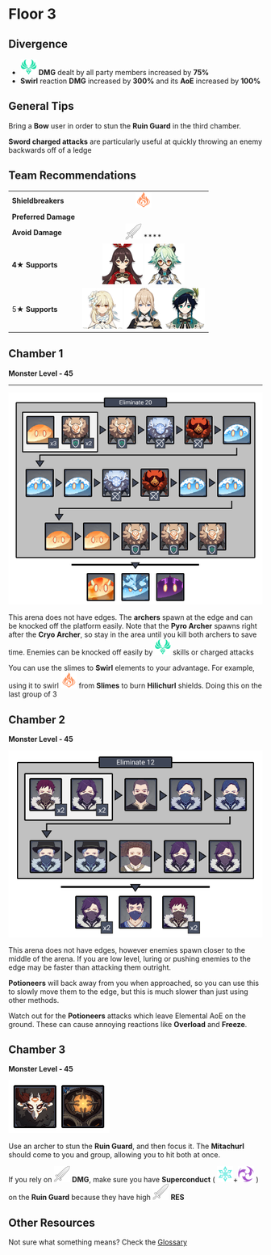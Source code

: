 # Floor 3

## Divergence

* ![](../.gitbook/assets/anemo_small.png) **DMG** dealt by all party members increased by **75%**
* **Swirl** reaction **DMG** increased by **300%** and its **AoE** increased by **100%**

## General Tips

Bring a **Bow** user in order to stun the **Ruin Guard** in the third chamber.

**Sword charged attacks** are particularly useful at quickly throwing an enemy backwards off of a ledge

## Team Recommendations

|  |  |
| :--- | :---: |
| **Shieldbreakers** | ![](../.gitbook/assets/pyro_small.png)  |
| **Preferred Damage** |  |
| **Avoid Damage** | ![](../.gitbook/assets/physical_small.png) **** |
| **4**★ **Supports** | ![](../.gitbook/assets/ui_avataricon_amber.png) ![](../.gitbook/assets/ui_avataricon_sucrose.png)  |
| 5★ **Supports** | ![](../.gitbook/assets/ui_avataricon_lumine.png) ![](../.gitbook/assets/ui_avataricon_jean.png)![](../.gitbook/assets/ui_avataricon_venti.png)   |

## Chamber 1

**Monster Level - 45**

 ****

![](../.gitbook/assets/3-1.png)

This arena does not have edges. The **archers** spawn at the edge and can be knocked off the platform easily. Note that the **Pyro Archer** spawns right after the **Cryo Archer**, so stay in the area until you kill both archers to save time. Enemies can be knocked off easily by ![](../.gitbook/assets/anemo_small.png) skills or charged attacks

You can use the slimes to **Swirl** elements to your advantage. For example, using it to swirl ![](../.gitbook/assets/pyro_small.png) from **Slimes** to burn **Hilichurl** shields. Doing this on the last group of 3

## **Chamber 2**

**Monster Level - 45**

![](../.gitbook/assets/3-2.png)

This arena does not have edges, however enemies spawn closer to the middle of the arena. If you are low level, luring or pushing enemies to the edge may be faster than attacking them outright.

**Potioneers** will back away from you when approached, so you can use this to slowly move them to the edge, but this is much slower than just using other methods.

Watch out for the **Potioneers** attacks which leave Elemental AoE on the ground. These can cause annoying reactions like **Overload** and **Freeze**.

## **Chamber 3**

**Monster Level - 45**

![](../.gitbook/assets/3-3.png)

Use an archer to stun the **Ruin Guard**, and then focus it. The **Mitachurl** should come to you and group, allowing you to hit both at once.

If you rely on ![](../.gitbook/assets/physical_small.png) **DMG**, make sure you have **Superconduct** \( ![](../.gitbook/assets/cryo_small.png)+![](../.gitbook/assets/electro_small.png) \) on the **Ruin Guard** because they have high ![](../.gitbook/assets/physical_small.png) **RES**

## Other Resources

Not sure what something means? Check the [Glossary](glossary.md)

